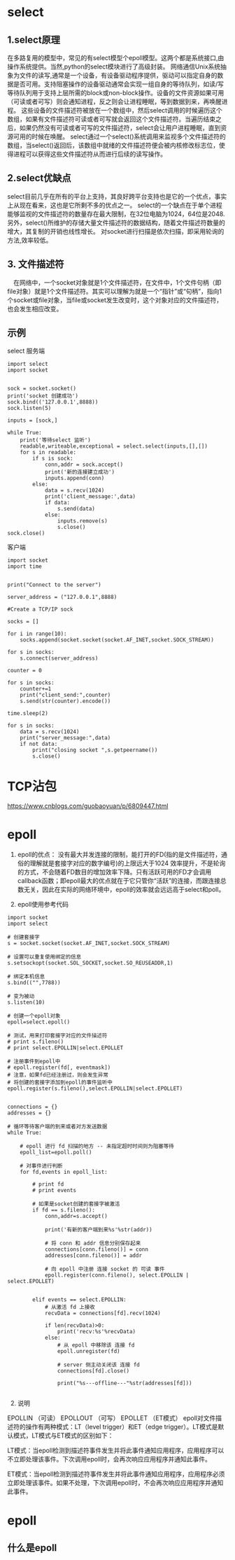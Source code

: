 # select

## 1.select原理
在多路复用的模型中，常见的有select模型个epoll模型。这两个都是系统接口,由操作系统提供。当然,python的select模块进行了高级封装。
网络通信Unix系统抽象为文件的读写,通常是一个设备，有设备驱动程序提供，驱动可以指定自身的数据是否可用。支持阻塞操作的设备驱动通常会实现一组自身的等待队列，如读/写等待队列用于支持上层所需的block或non-block操作。设备的文件资源如果可用（可读或者可写）则会通知进程，反之则会让进程睡眠，等到数据到来，再唤醒进程。
这些设备的文件描述符被放在一个数组中，然后select调用的时候遍历这个数组，如果有文件描述符可读或者可写就会返回这个文件描述符。当遍历结束之后，如果仍然没有可读或者可写的文件描述符，select会让用户进程睡眠，直到资源可用的时候在唤醒。
select通过一个select()系统调用来监视多个文件描述符的数组，当select()返回后，该数组中就绪的文件描述符便会被内核修改标志位，使得进程可以获得这些文件描述符从而进行后续的读写操作。

## 2.select优缺点
select目前几乎在所有的平台上支持，其良好跨平台支持也是它的一个优点，事实上从现在看来，这也是它所剩不多的优点之一。
select的一个缺点在于单个进程能够监视的文件描述符的数量存在最大限制，在32位电脑为1024，64位是2048.
另外，select()所维护的存储大量文件描述符的数据结构，随着文件描述符数量的增大，其复制的开销也线性增长。
对socket进行扫描是依次扫描，即采用轮询的方法,效率较低。

## 3. 文件描述符
　在网络中，一个socket对象就是1个文件描述符，在文件中，1个文件句柄（即file对象）就是1个文件描述符。其实可以理解为就是一个“指针”或“句柄”，指向1个socket或file对象，当file或socket发生改变时，这个对象对应的文件描述符，也会发生相应改变。


## 示例
select 服务端
```
import select
import socket


sock = socket.socket()
print('socket 创建成功')
sock.bind(('127.0.0.1',8888))
sock.listen(5)

inputs = [sock,]

while True:
    print('等待select 监听')
    readable,writeable,exceptional = select.select(inputs,[],[])
    for s in readable:
        if s is sock:
            conn,addr = sock.accept()
            print('新的连接建立成功')
            inputs.append(conn)
        else:
            data = s.recv(1024)
            print('client_message:',data)
            if data:
                s.send(data)
            else:
                inputs.remove(s)
                s.close()
sock.close()
```
客户端
```
import socket
import time


print("Connect to the server")

server_address = ("127.0.0.1",8888)

#Create a TCP/IP sock

socks = []

for i in range(10):
    socks.append(socket.socket(socket.AF_INET,socket.SOCK_STREAM))

for s in socks:
    s.connect(server_address)

counter = 0

for s in socks:
    counter+=1
    print("client_send:",counter)
    s.send(str(counter).encode())

time.sleep(2)

for s in socks:
    data = s.recv(1024)
    print("server_message:",data)
    if not data:
        print("closing socket ",s.getpeername())
        s.close()
```

# TCP沾包

https://www.cnblogs.com/guobaoyuan/p/6809447.html

# epoll
1. epoll的优点：
没有最大并发连接的限制，能打开的FD(指的是文件描述符，通俗的理解就是套接字对应的数字编号)的上限远大于1024
效率提升，不是轮询的方式，不会随着FD数目的增加效率下降。只有活跃可用的FD才会调用callback函数；即epoll最大的优点就在于它只管你“活跃”的连接，而跟连接总数无关，因此在实际的网络环境中，epoll的效率就会远远高于select和poll。

2. epoll使用参考代码

```
import socket
import select

# 创建套接字
s = socket.socket(socket.AF_INET,socket.SOCK_STREAM)

# 设置可以重复使用绑定的信息
s.setsockopt(socket.SOL_SOCKET,socket.SO_REUSEADDR,1)

# 绑定本机信息
s.bind(("",7788))

# 变为被动
s.listen(10)

# 创建一个epoll对象
epoll=select.epoll()

# 测试，用来打印套接字对应的文件描述符
# print s.fileno()
# print select.EPOLLIN|select.EPOLLET

# 注册事件到epoll中
# epoll.register(fd[, eventmask])
# 注意，如果fd已经注册过，则会发生异常
# 将创建的套接字添加到epoll的事件监听中
epoll.register(s.fileno(),select.EPOLLIN|select.EPOLLET)


connections = {}
addresses = {}

# 循环等待客户端的到来或者对方发送数据
while True:

    # epoll 进行 fd 扫描的地方 -- 未指定超时时间则为阻塞等待
    epoll_list=epoll.poll()

    # 对事件进行判断
    for fd,events in epoll_list:

        # print fd
        # print events

        # 如果是socket创建的套接字被激活
        if fd == s.fileno():
            conn,addr=s.accept()

            print('有新的客户端到来%s'%str(addr))

            # 将 conn 和 addr 信息分别保存起来
            connections[conn.fileno()] = conn
            addresses[conn.fileno()] = addr

            # 向 epoll 中注册 连接 socket 的 可读 事件
            epoll.register(conn.fileno(), select.EPOLLIN | select.EPOLLET)


        elif events == select.EPOLLIN:
            # 从激活 fd 上接收
            recvData = connections[fd].recv(1024)

            if len(recvData)>0:
                print('recv:%s'%recvData)
            else:
                # 从 epoll 中移除该 连接 fd
                epoll.unregister(fd)

                # server 侧主动关闭该 连接 fd
                connections[fd].close()

                print("%s---offline---"%str(addresses[fd]))
               
 ```
                
2. 说明

EPOLLIN （可读）
EPOLLOUT （可写）
EPOLLET （ET模式）
epoll对文件描述符的操作有两种模式：LT（level trigger）和ET（edge trigger）。LT模式是默认模式，LT模式与ET模式的区别如下：

LT模式：当epoll检测到描述符事件发生并将此事件通知应用程序，应用程序可以不立即处理该事件。下次调用epoll时，会再次响应应用程序并通知此事件。

ET模式：当epoll检测到描述符事件发生并将此事件通知应用程序，应用程序必须立即处理该事件。如果不处理，下次调用epoll时，不会再次响应应用程序并通知此事件。


# epoll

## 什么是epoll




